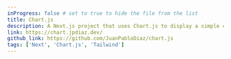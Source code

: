 ```yaml
---
inProgress: false # set to true to hide the file from the list
title: Chart.js
description: A Next.js project that uses Chart.js to display a simple chart with random data.
link: https://chart.jpdiaz.dev/
github_link: https://github.com/JuanPabloDiaz/chart.js
tags: ['Next', 'Chart.js', 'Tailwind']
---
```

